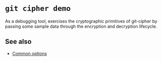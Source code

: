 # `git cipher demo`

As a debugging tool, exercises the cryptographic primitives of git-cipher by passing some sample data through the encryption and decryption lifecycle.

## See also

- [Common options](common-options.md)

